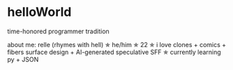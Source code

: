 # helloWorld
time-honored programmer tradition

about me: relle (rhymes with hell) ✯ he/him ✯ 22 ✯ i love clones + comics + fibers surface design + AI-generated speculative SFF ✯ currently learning py + JSON
